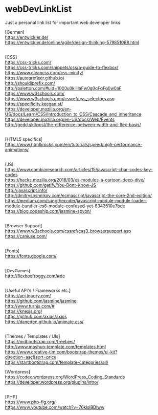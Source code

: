 # webDevLinkList
Just a personal link list for important web developer links

[German] <br>
https://entwickler.de/ <br>
https://entwickler.de/online/agile/design-thinking-579851088.html <br><br>

[CSS]<br>
https://css-tricks.com/ <br>
https://css-tricks.com/snippets/css/a-guide-to-flexbox/ <br>
https://www.cleancss.com/css-minify/ <br>
https://autoprefixer.github.io/ <br>
http://shouldiprefix.com/ <br>
http://paletton.com/#uid=1000u0kllllaFw0g0qFqFg0w0aF <br>
https://www.w3schools.com/ <br>
https://www.w3schools.com/cssref/css_selectors.asp <br>
https://specificity.keegan.st/ <br>
https://developer.mozilla.org/en-US/docs/Learn/CSS/Introduction_to_CSS/Cascade_and_inheritance <br>
https://developer.mozilla.org/en-US/docs/Web/Events <br>
http://gedd.ski/post/the-difference-between-width-and-flex-basis/ <br><br>

[HTML5 specifics]<br>
https://www.html5rocks.com/en/tutorials/speed/high-performance-animations/ <br><br>

[JS]<br>
https://www.cambiaresearch.com/articles/15/javascript-char-codes-key-codes <br>
https://hacks.mozilla.org/2018/03/es-modules-a-cartoon-deep-dive/ <br>
https://github.com/getify/You-Dont-Know-JS <br>
http://javascript.info/ <br>
http://dmitrysoshnikov.com/ecmascript/javascript-the-core-2nd-edition/ <br>
https://medium.com/sungthecoder/javascript-module-module-loader-module-bundler-es6-module-confused-yet-6343510e7bde <br>
https://blog.codeship.com/jasmine-spyon/ <br><br>

[Browser Support]<br>
https://www.w3schools.com/cssref/css3_browsersupport.asp <br>
https://caniuse.com/ <br><br>

[Fonts]<br>
https://fonts.google.com/ <br><br>

[DevGames]<br>
http://flexboxfroggy.com/#de <br><br>

[Useful API's / Frameworks etc.] <br>
https://api.jquery.com/ <br>
https://github.com/jasmine/jasmine <br>
http://www.turnjs.com/# <br>
https://knexjs.org/ <br>
https://github.com/axios/axios <br>
https://daneden.github.io/animate.css/ <br><br>

[Themes / Templates / UIs]<br>
https://mdbootstrap.com/freebies/ <br>
http://www.mashup-template.com/templates.html <br>
https://www.creative-tim.com/bootstrap-themes/ui-kit?direction=asc&sort=price <br>
https://startbootstrap.com/template-categories/all/ <br>

[Wordpress]<br>
https://codex.wordpress.org/WordPress_Coding_Standards <br>
https://developer.wordpress.org/plugins/intro/ <br><br>

[PHP]<br>
https://www.php-fig.org/ <br>
https://www.youtube.com/watch?v=76klsIBDlww <br><br>
